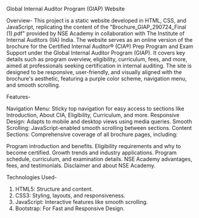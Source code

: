 Global Internal Auditor Program (GIAP) Website

Overview-
This project is a static website developed in HTML, CSS, and JavaScript, replicating the content of the "Brochure_GIAP_290724_Final (1).pdf" provided by NSE Academy in collaboration with The Institute of Internal Auditors (IIA) India. The website serves as an online version of the brochure for the Certified Internal Auditor® (CIA®) Prep Program and Exam Support under the Global Internal Auditor Program (GIAP). It covers key details such as program overview, eligibility, curriculum, fees, and more, aimed at professionals seeking certification in internal auditing.
The site is designed to be responsive, user-friendly, and visually aligned with the brochure's aesthetic, featuring a purple color scheme, navigation menu, and smooth scrolling.

Features-

Navigation Menu: Sticky top navigation for easy access to sections like Introduction, About CIA, Eligibility, Curriculum, and more.
Responsive Design: Adapts to mobile and desktop views using media queries.
Smooth Scrolling: JavaScript-enabled smooth scrolling between sections.
Content Sections: Comprehensive coverage of all brochure pages, including:

Program introduction and benefits.
Eligibility requirements and why to become certified.
Growth trends and industry applications.
Program schedule, curriculum, and examination details.
NSE Academy advantages, fees, and testimonials.
Disclaimer and about NSE Academy.

Technologies Used-

1. HTML5: Structure and content.
2. CSS3: Styling, layouts, and responsiveness.
3. JavaScript: Interactive features like smooth scrolling.
4. Bootstrap: For Fast and Responsive Design.